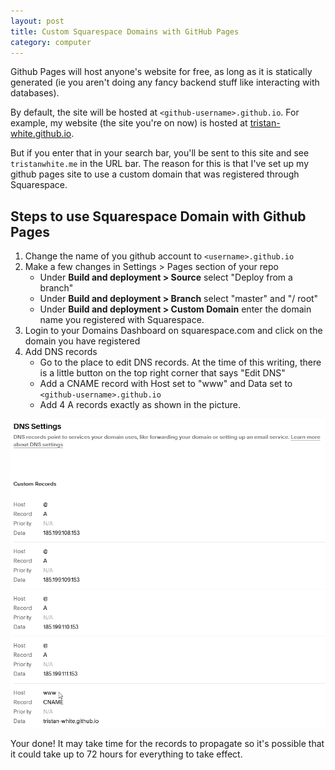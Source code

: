 ```yaml
---
layout: post
title: Custom Squarespace Domains with GitHub Pages
category: computer
---
```

Github Pages will host anyone's website for free, as long as it is statically generated (ie you aren't doing any fancy backend stuff like interacting with databases).

By default, the site will be hosted at `<github-username>.github.io`. For example, my website (the site you're on now) is hosted at [tristan-white.github.io](https://tristan-white.github.io).

But if you enter that in your search bar, you'll be sent to this site and see `tristanwhite.me` in the URL bar. The reason for this is that I've set up my github pages site to use a custom domain that was registered through Squarespace. 

## Steps to use Squarespace Domain with Github Pages
1. Change the name of you github account to `<username>.github.io`
2. Make a few changes in Settings > Pages section of your repo
	- Under **Build and deployment > Source** select "Deploy from a branch"
	- Under **Build and deployment > Branch** select "master" and "/ root"
	- Under **Build and deployment > Custom Domain** enter the domain name you registered with Squarespace.
3. Login to your Domains Dashboard on squarespace.com and click on the domain you have registered
4. Add DNS records
	- Go to the place to edit DNS records. At the time of this writing, there is a little button on the top right corner that says "Edit DNS"
	- Add a CNAME record with Host set to "www" and Data set to `<github-username>.github.io`
	- Add 4 A records exactly as shown in the picture.

![DNS Records for this website](./assets/images/squarespace-domain/records.png)

Your done! It may take time for the records to propagate so it's possible that it could take up to 72 hours for everything to take effect.
